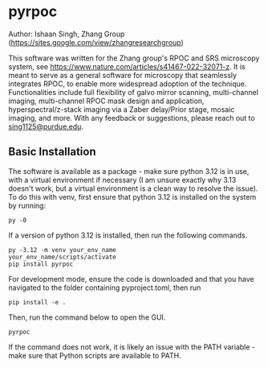 # pyrpoc

Author: Ishaan Singh, Zhang Group (https://sites.google.com/view/zhangresearchgroup)

This software was written for the Zhang group's RPOC and SRS microscopy system, see https://www.nature.com/articles/s41467-022-32071-z. It is meant to serve as a general software for microscopy that seamlessly integrates RPOC, to enable more widespread adoption of the technique.  Functionalities include full flexibility of galvo mirror scanning, multi-channel imaging, multi-channel RPOC mask design and application, hyperspectral/z-stack imaging via a Zaber delay/Prior stage, mosaic imaging, and more. 
With any feedback or suggestions, please reach out to sing1125@purdue.edu.

## Basic Installation

The software is available as a package - make sure python 3.12 is in use, with a virtual environment if necessary (I am unsure exactly why 3.13 doesn't work, but a virtual environment is a clean way to resolve the issue). To do this with venv, first ensure that python 3.12 is installed on the system by running:

``` 
py -0
```

If a version of python 3.12 is installed, then run the following commands.

```
py -3.12 -m venv your_env_name
your_env_name/scripts/activate
pip install pyrpoc
```

For development mode, ensure the code is downloaded and that you have navigated to the folder containing pyproject.toml, then run

```
pip install -e .
```

Then, run the command below to open the GUI. 

```
pyrpoc
```

If the command does not work, it is likely an issue with the PATH variable - make sure that Python scripts are available to PATH.
